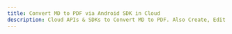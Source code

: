 ---title: Convert MD to PDF via Android SDK in Clouddescription: Cloud APIs & SDKs to Convert MD to PDF. Also Create, Edit & Render Microsoft Word & OpenOffice documents in the Cloud.---